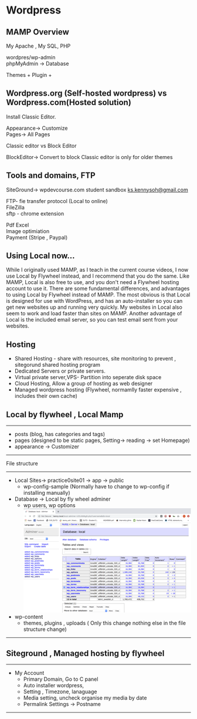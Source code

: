 # Wordpress

## MAMP Overview

My Apache , My SQL, PHP  
  
wordpres/wp-admin  
phpMyAdmin -> Database  

Themes + Plugin +  

## Wordpress.org (Self-hosted wordpress) vs Wordpress.com(Hosted solution)
Install Classic Editor.  
   
Appearance-> Customize   
Pages-> All Pages  
  
Classic editor vs Block Editor

BlockEditor-> Convert to block
Classic editor is only for older themes 

## Tools and domains, FTP

SiteGround-> 
wpdevcourse.com student sandbox
ks.kennysoh@gmail.com
  
FTP- fie transfer protocol (Local to online)  
FileZilla  
sftp - chrome extension  
   
Pdf Excel  
Image optimiation  
Payment (Stripe , Paypal)  

## Using Local now...
While I originally used MAMP, as I teach in the current course videos, I now use Local by Flywheel instead, and I recommend that you do the same. Like MAMP, Local is also free to use, and you don't need a Flywheel hosting account to use it. There are some fundamental differences, and advantages to using Local by Flywheel instead of MAMP. The most obvious is that Local is designed for use with WordPress, and has an auto-installer so you can get new websites up and running very quickly. My websites in Local also seem to work and load faster than sites on MAMP. Another advantage of Local is the included email server, so you can test email sent from your websites.  

## Hosting
- Shared Hosting - share with resources, site monitoring to prevent , sitegorund shared hosting program
- Dedicated Servers or private servers. 
- Virtual private server,VPS- Partition into seperate disk space
- Cloud Hosting, Allow a group of hosting as web designer
- Managed wordpress hosting (Flywheel, normamlly faster expensive , includes their own cache)

## Local by flywheel , Local Mamp 
***
- posts (blog, has categories and tags)
- pages (designed to be static pages, Setting-> reading -> set Homepage)
- appearance -> Customizer
***

File structure  
***
 - Local Sites-> practice0site01 -> app -> public
    - wp-config-sample (Normally have to change to wp-config if installing manually)
 - Database -> Local by fly wheel adminer  
    - wp users, wp options  
 ![images](https://github.com/KennySoh/Technical-Interview/blob/master/oop/wp1.png) 
 - wp-content
    - themes, plugins , uploads ( Only this change nothing else in the file structure change)
***
## Siteground , Managed hosting by flywheel
***
- My Account
    - Primary Domain, Go to C panel
    - Auto installer wordpress, 
    - Setting , Timezone, lanaguage
    - Media setting, uncheck organise my media by date
    - Permalink Settings -> Postname
***

